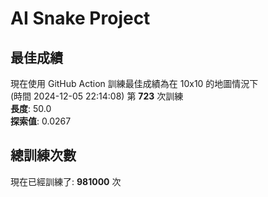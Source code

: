 
# AI Snake Project

## **最佳成績**












































































































































































































































































































現在使用 GitHub Action 訓練最佳成績為在 10x10 的地圖情況下  
(時間 2024-12-05 22:14:08) 第 **723** 次訓練  
**長度**: 50.0  
**探索值**: 0.0267

























































































































































































































































































































































































































































































































































































































## 總訓練次數
現在已經訓練了: **981000** 次
